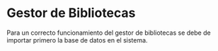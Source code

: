 # Gestor de Bibliotecas
Para un correcto funcionamiento del gestor de bibliotecas se debe de importar primero la base de datos en el sistema.
